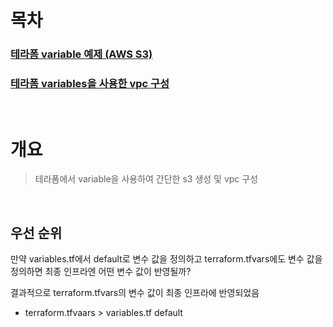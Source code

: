 # 목차
### [테라폼 variable 예제 (AWS S3)](variables-example-s3/)
### [테라폼 variables을 사용한 vpc 구성](vpc/)

<br>

# 개요
> 테라폼에서 variable을 사용하여 간단한 s3 생성 및 vpc 구성

<br>

## 우선 순위
만약 variables.tf에서 default로 변수 값을 정의하고 terraform.tfvars에도 변수 값을 정의하면 최종 인프라엔 어떤 변수 값이 반영될까?

결과적으로 terraform.tfvars의 변수 값이 최종 인프라에 반영되었음

* terraform.tfvaars > variables.tf default